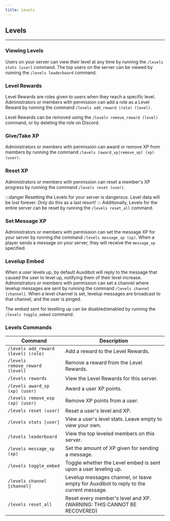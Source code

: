 ```yaml
---
title: Levels
---
```


## Levels

---

### Viewing Levels

Users on your server can view their level at any time by running the `/levels stats [user]` command. The top users on the server can be viewed by running the `/levels leaderboard` command.

### Level Rewards

Level Rewards are roles given to users when they reach a specific level. Administrators or members with permission can add a role as a Level Reward by running the command `/levels add_reward (role) (level)`.

Level Rewards can be removed using the `/levels remove_reward (level)` command, or by deleting the role on Discord.

### Give/Take XP

Administrators or members with permission can award or remove XP from members by running the command `/levels (award_xp|remove_xp) (xp) (user)`.

### Reset XP

Administrators or members with permission can reset a member's XP progress by running the command `/levels reset (user)`.

:::danger
Resetting the Levels for your server is dangerous. Level data will be lost forever. Only do this as a last resort!
:::
Additionally, Levels for the entire server can be reset by running the `/levels reset_all` command.

### Set Message XP

Administrators or members with permission can set the message XP for your server by running the command `/levels message_xp (xp)`. When a player sends a message on your server, they will receive the `message_xp` specified.

### Levelup Embed

When a user levels up, by default Auxdibot will reply to the message that caused the user to level up, notifying them of their level increase. Administrators or members with permission can set a channel where levelup messages are sent by running the command `/levels channel [channel]`. When a level channel is set, levelup messages are broadcast to that channel, and the user is pinged.

The embed sent for levelling up can be disabled/enabled by running the `/levels toggle_embed` command.
### Levels Commands


| Command | Description |
| --- | --- |
| `/levels add_reward (level) (role)` | Add a reward to the Level Rewards. |
| `/levels remove_reward (level)` | Remove a reward from the Level Rewards. |
| `/levels rewards` | View the Level Rewards for this server. |
| `/levels award_xp (xp) (user)` | Award a user XP points. |
| `/levels remove_exp (xp) (user)` | Remove XP points from a user. |
| `/levels reset (user)` | Reset a user's level and XP. |
| `/levels stats [user]` | View a user's level stats. Leave empty to view your own. |
| `/levels leaderboard` | View the top leveled members on this server. |
| `/levels message_xp (xp)` | Set the amount of XP given for sending a message. |
| `/levels toggle_embed` | Toggle whether the Level embed is sent upon a user leveling up. |
| `/levels channel [channel]` | Levelup messages channel, or leave empty for Auxdibot to reply to the current message. |
| `/levels reset_all` | Reset every member's level and XP. (WARNING: THIS CANNOT BE RECOVERED) |